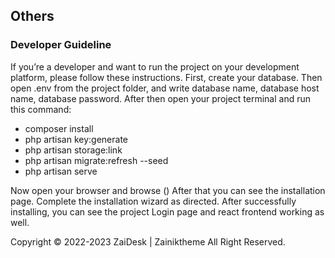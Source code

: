 ## Others

### Developer Guideline
If you’re a developer and want to run the project on your development platform, please follow these instructions. First, create your database. Then open .env from the project folder, and write database name, database host name, database password. After then open your project terminal and run this command:

- composer install
- php artisan key:generate
- php artisan storage:link
- php artisan migrate:refresh --seed
- php artisan serve

Now open your browser and browse ()
After that you can see the installation page. Complete the installation wizard as directed. After successfully installing, you can see the project Login page and react frontend working as well.

Copyright © 2022-2023 ZaiDesk | Zainiktheme All Right Reserved.



